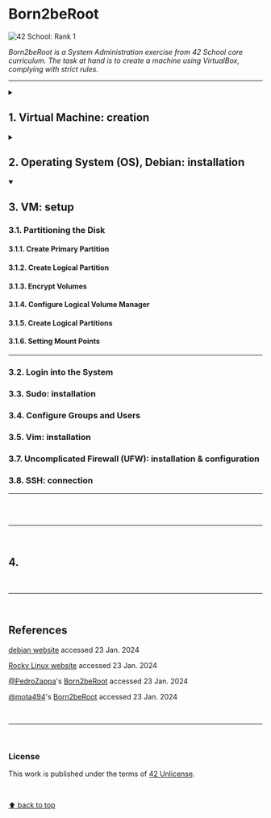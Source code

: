 # Born2beRoot
![42 School: Rank 1](https://img.shields.io/badge/42%20School-Rank%201-%2315bbbb)

_Born2beRoot is a System Administration exercise from 42 School core curriculum. The task at hand is to create a machine using VirtualBox, complying with strict rules._
___

<details>
  <summary><h2>1. Virtual Machine: creation</h2></summary>

> _A Virtual Machine (VM) is a computer file, commonly referred to as an image, that behaves like an actual computer: that is, a virtual computer within a computer._

___

### :warning: Pre-requisites

- have [VirtualBox](https://www.virtualbox.org/) installed;
- have [the installer file for the Debian GNU/Linux OS](https://cdimage.debian.org/debian-cd/current/amd64/iso-cd/) downloaded.

___

### Steps

1. Open `VirtualBox`
2. Click `New`
3. Name the VM
4. Choose destination folder for the VM
    - `/sgoinfre/` in this case
5. Select the amount of memory (RAM) to be allocated to the VM
    - set as default – the recommended memory size is `1024 MB`
6. Create a virtual hard disk
7. Choose `VDI` (VirtualBox Disk Image) as the type of file to use for the new virtual hard disk
8. Choose storage on physical hard disk as being `dynamically allocated`
9. Select the size of the virtual hard disk
    - `30GB` in this case, to account for bonus requirements
10. Click `Create`
11. Head to `Settings` > `Storage` > `Empty` > 💿 icon (_Attributes: Optical Drive_) > `Choose a disk file` > `Debian ISO` > `Open` > `Ok`
12. `Start` the VM

___

</br>

</details>


<details>
  <summary><h2>2. Operating System (OS), Debian: installation</h2></summary>

</br>

<details>
  <summary>:bulb: <strong>Debian vs. Rocky Linux</strong></summary>

</br>

<table>
  <tr>
    <th></th>
    <th>Debian</th>
    <th>Rocky Linux</th>
  </tr>
  <tr>
    <td><strong>Developer</strong></td>
    <td>The Debian Project</td>
    <td>Rocky Enterprise Software Foundation</td>
  </tr>
  <tr>
    <td><strong>OS Family</strong></td>
    <td>Linux (Unix-like)</td>
    <td>Linux (Unix-like)</td>
  </tr>
  <tr>
    <td><strong>Source model</strong></td>
    <td>Open source</td>
    <td>Open source</td>
  </tr>
  <tr>
    <td><strong>Repository</strong></td>
    <td><a href = "https://deb.debian.org">deb.debian.org</a></td>
    <td><a href = "https://git.rockylinux.org">git.rockylinux.org</a></td>
  </tr>
  <tr>
    <td><strong>Package manager</strong></td>
    <td>Avanced Package Tool (APT)</td>
    <td>Dandified YUM / DNF</td>
  </tr>
  <tr>
    <td><strong>Long Term Support (LTS)</strong></td>
    <td>5 years</td>
    <td>10 years</td>
  </tr>
  <tr>
    <td><strong>Comments</strong></td>
    <td></td>
    <td>Red Hat Enterprise Linux (RHEL) compatibility</td>
  </tr>
</table>

</br>

</details>

### Steps

1. Select `Install` from the Debian GNU/Linux installer menu;
2. Settings
    - Language: `English`
    - Location: `other`
    - Continent: `Europe`
    - Country: `Portugal`
    - Locale: `United States`
    - Keyboard: `American English`
    - Hostname: `tchow-so42` ﹡
    - Domain name: `(blank)`
    - Set up root password ﹡
    - User full name: `tchow-so` ﹡
    - Username: `tchow-so` ﹡
    - Set up user password ﹡
    - Clock: `Lisbon`

﹡ :warning: _see subject requirements_
___

</br>

</details>

<details open>
  <summary><h2>3. VM: setup</h2></summary>

### 3.1. Partitioning the Disk
#### 3.1.1. Create Primary Partition
#### 3.1.2. Create Logical Partition
#### 3.1.3. Encrypt Volumes
#### 3.1.4. Configure Logical Volume Manager
#### 3.1.5. Create Logical Partitions
#### 3.1.6. Setting Mount Points

___

### 3.2. Login into the System
### 3.3. Sudo: installation
### 3.4. Configure Groups and Users
### 3.5. Vim: installation
### 3.7. Uncomplicated Firewall (UFW): installation & configuration
### 3.8. SSH: connection

___

</br>

</details>




</br>

___

</br>

## 4. 

</br>

___

</br>

## References

[debian website](https://www.debian.org/) accessed 23 Jan. 2024

[Rocky Linux website](https://rockylinux.org/) accessed 23 Jan. 2024

[@PedroZappa](https://github.com/PedroZappa)'s [Born2beRoot](https://github.com/PedroZappa/Born2beRoot) accessed 23 Jan. 2024

[@mota494](https://github.com/mota494)'s [Born2beRoot](https://github.com/mota494/42_Born2BeRoot) accessed 23 Jan. 2024

</br>

___

</br>

### License
This work is published under the terms of [42 Unlicense](./LICENSE).

</br>

[⬆ back to top](#born2beroot)
